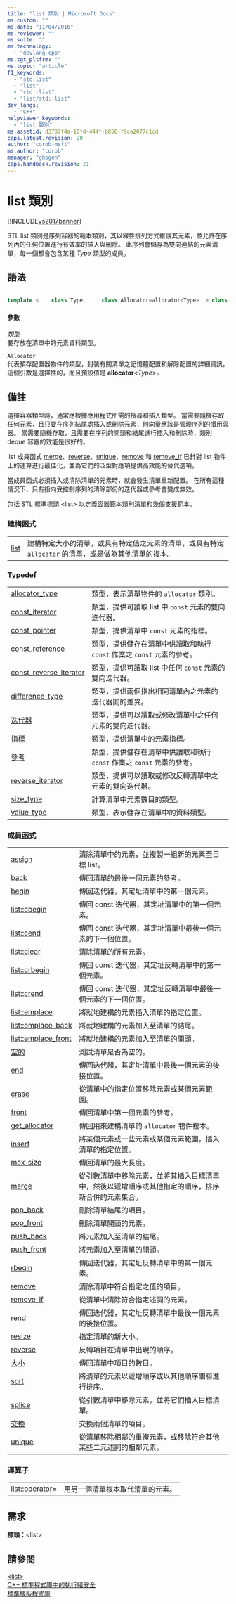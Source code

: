 ```yaml
---
title: "list 類別 | Microsoft Docs"
ms.custom: ""
ms.date: "11/04/2016"
ms.reviewer: ""
ms.suite: ""
ms.technology: 
  - "devlang-cpp"
ms.tgt_pltfrm: ""
ms.topic: "article"
f1_keywords: 
  - "std.list"
  - "list"
  - "std::list"
  - "list/std::list"
dev_langs: 
  - "C++"
helpviewer_keywords: 
  - "list 類別"
ms.assetid: d3707f4a-10fd-444f-b856-f9ca2077c1cd
caps.latest.revision: 20
author: "corob-msft"
ms.author: "corob"
manager: "ghogen"
caps.handback.revision: 21
---
```

# list 類別
[!INCLUDE[vs2017banner](../assembler/inline/includes/vs2017banner.md)]

STL list 類別是序列容器的範本類別，其以線性排列方式維護其元素，並允許在序列內的任何位置進行有效率的插入與刪除。  此序列會儲存為雙向連結的元素清單，每一個都會包含某種 *Type* 類型的成員。  
  
## 語法  
  
```cpp  
  
template <    class Type,     class Allocator=allocator<Type>  > class list  
```  
  
#### 參數  
 *類型*  
 要存放在清單中的元素資料類型。  
  
 `Allocator`  
 代表預存配置器物件的類型，封裝有關清單之記憶體配置和解除配置的詳細資訊。  這個引數是選擇性的，而且預設值是 **allocator**\<*Type*\>*。*  
  
## 備註  
 選擇容器類型時，通常應根據應用程式所需的搜尋和插入類型。  當需要隨機存取任何元素，且只要在序列結尾處插入或刪除元素，則向量應該是管理序列的慣用容器。  當需要隨機存取，且需要在序列的開頭和結尾進行插入和刪除時，類別 deque 容器的效能是很好的。  
  
 list 成員函式 [merge](../Topic/list::merge.md)、[reverse](../Topic/list::reverse.md)、[unique](../Topic/list::unique.md)、[remove](../Topic/list::remove.md) 和 [remove\_if](../Topic/list::remove_if.md) 已針對 list 物件上的運算進行最佳化，並為它們的泛型對應項提供高效能的替代選項。  
  
 當成員函式必須插入或清除清單的元素時，就會發生清單重新配置。  在所有這種情況下，只有指向受控制序列的清除部份的迭代器或參考會變成無效。  
  
 包括 STL 標準標頭 \<list\> 以定義[容器](../standard-library/stl-containers.md)範本類別清單和幾個支援範本。  
  
### 建構函式  
  
|||  
|-|-|  
|[list](../Topic/list::list.md)|建構特定大小的清單，或具有特定值之元素的清單，或具有特定 `allocator` 的清單，或是做為其他清單的複本。|  
  
### Typedef  
  
|||  
|-|-|  
|[allocator\_type](../Topic/list::allocator_type.md)|類型，表示清單物件的 `allocator` 類別。|  
|[const\_iterator](../Topic/list::const_iterator.md)|類型，提供可讀取 list 中 `const` 元素的雙向迭代器。|  
|[const\_pointer](../Topic/list::const_pointer.md)|類型，提供清單中 `const` 元素的指標。|  
|[const\_reference](../Topic/list::const_reference.md)|類型，提供儲存在清單中供讀取和執行 `const` 作業之 `const` 元素的參考。|  
|[const\_reverse\_iterator](../Topic/list::const_reverse_iterator.md)|類型，提供可讀取 list 中任何 `const` 元素的雙向迭代器。|  
|[difference\_type](../Topic/list::difference_type.md)|類型，提供兩個指出相同清單內之元素的迭代器間的差異。|  
|[迭代器](../Topic/list::iterator.md)|類型，提供可以讀取或修改清單中之任何元素的雙向迭代器。|  
|[指標](../Topic/list::pointer.md)|類型，提供清單中的元素指標。|  
|[參考](../Topic/list::reference.md)|類型，提供儲存在清單中供讀取和執行 `const` 作業之 `const` 元素的參考。|  
|[reverse\_iterator](../Topic/list::reverse_iterator.md)|類型，提供可以讀取或修改反轉清單中之元素的雙向迭代器。|  
|[size\_type](../Topic/list::size_type.md)|計算清單中元素數目的類型。|  
|[value\_type](../Topic/list::value_type.md)|類型，表示儲存在清單中的資料類型。|  
  
### 成員函式  
  
|||  
|-|-|  
|[assign](../Topic/list::assign.md)|清除清單中的元素，並複製一組新的元素至目標 list。|  
|[back](../Topic/list::back.md)|傳回清單的最後一個元素的參考。|  
|[begin](../Topic/list::begin.md)|傳回迭代器，其定址清單中的第一個元素。|  
|[list::cbegin](../Topic/list::cbegin.md)|傳回 const 迭代器，其定址清單中的第一個元素。|  
|[list::cend](../Topic/list::cend.md)|傳回 const 迭代器，其定址清單中最後一個元素的下一個位置。|  
|[list::clear](../Topic/list::clear.md)|清除清單的所有元素。|  
|[list::crbegin](../Topic/list::crbegin.md)|傳回 const 迭代器，其定址反轉清單中的第一個元素。|  
|[list::crend](../Topic/list::crend.md)|傳回 const 迭代器，其定址反轉清單中最後一個元素的下一個位置。|  
|[list::emplace](../Topic/list::emplace.md)|將就地建構的元素插入清單的指定位置。|  
|[list::emplace\_back](../Topic/list::emplace_back.md)|將就地建構的元素加入至清單的結尾。|  
|[list::emplace\_front](../Topic/list::emplace_front.md)|將就地建構的元素加入至清單的開頭。|  
|[空的](../Topic/list::empty.md)|測試清單是否為空的。|  
|[end](../Topic/list::end.md)|傳回迭代器，其定址清單中最後一個元素的後接位置。|  
|[erase](../Topic/list::erase.md)|從清單中的指定位置移除元素或某個元素範圍。|  
|[front](../Topic/list::front.md)|傳回清單中第一個元素的參考。|  
|[get\_allocator](../Topic/list::get_allocator.md)|傳回用來建構清單的 `allocator` 物件複本。|  
|[insert](../Topic/list::insert.md)|將某個元素或一些元素或某個元素範圍，插入清單的指定位置。|  
|[max\_size](../Topic/list::max_size.md)|傳回清單的最大長度。|  
|[merge](../Topic/list::merge.md)|從引數清單中移除元素，並將其插入目標清單中，然後以遞增順序或其他指定的順序，排序新合併的元素集合。|  
|[pop\_back](../Topic/list::pop_back.md)|刪除清單結尾的項目。|  
|[pop\_front](../Topic/list::pop_front.md)|刪除清單開頭的元素。|  
|[push\_back](../Topic/list::push_back.md)|將元素加入至清單的結尾。|  
|[push\_front](../Topic/list::push_front.md)|將元素加入至清單的開頭。|  
|[rbegin](../Topic/list::rbegin.md)|傳回迭代器，其定址反轉清單中的第一個元素。|  
|[remove](../Topic/list::remove.md)|清除清單中符合指定之值的項目。|  
|[remove\_if](../Topic/list::remove_if.md)|從清單中清除符合指定述詞的元素。|  
|[rend](../Topic/list::rend.md)|傳回迭代器，其定址反轉清單中最後一個元素的後接位置。|  
|[resize](../Topic/list::resize.md)|指定清單的新大小。|  
|[reverse](../Topic/list::reverse.md)|反轉項目在清單中出現的順序。|  
|[大小](../Topic/list::size.md)|傳回清單中項目的數目。|  
|[sort](../Topic/list::sort.md)|將清單的元素以遞增順序或以其他順序關聯進行排序。|  
|[splice](../Topic/list::splice.md)|從引數清單中移除元素，並將它們插入目標清單。|  
|[交換](../Topic/list::swap.md)|交換兩個清單的項目。|  
|[unique](../Topic/list::unique.md)|從清單移除相鄰的重複元素，或移除符合其他某些二元述詞的相鄰元素。|  
  
### 運算子  
  
|||  
|-|-|  
|[list::operator\=](../Topic/list::operator=.md)|用另一個清單複本取代清單的元素。|  
  
## 需求  
 **標頭：**\<list\>  
  
## 請參閱  
 [\<list\>](../standard-library/list.md)   
 [C\+\+ 標準程式庫中的執行緒安全](../standard-library/thread-safety-in-the-cpp-standard-library.md)   
 [標準樣板程式庫](../misc/standard-template-library.md)
